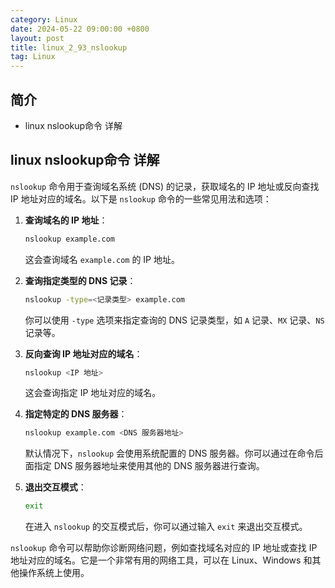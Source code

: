 ```yaml
---
category: Linux
date: 2024-05-22 09:00:00 +0800
layout: post
title: linux_2_93_nslookup
tag: Linux
---
```

## 简介

+ linux nslookup命令 详解

## linux nslookup命令 详解

`nslookup` 命令用于查询域名系统 (DNS) 的记录，获取域名的 IP 地址或反向查找 IP 地址对应的域名。以下是 `nslookup` 命令的一些常见用法和选项：

1. **查询域名的 IP 地址**：
   ```bash
   nslookup example.com
   ```
   这会查询域名 `example.com` 的 IP 地址。

2. **查询指定类型的 DNS 记录**：
   ```bash
   nslookup -type=<记录类型> example.com
   ```
   你可以使用 `-type` 选项来指定查询的 DNS 记录类型，如 `A` 记录、`MX` 记录、`NS` 记录等。

3. **反向查询 IP 地址对应的域名**：
   ```bash
   nslookup <IP 地址>
   ```
   这会查询指定 IP 地址对应的域名。

4. **指定特定的 DNS 服务器**：
   ```bash
   nslookup example.com <DNS 服务器地址>
   ```
   默认情况下，`nslookup` 会使用系统配置的 DNS 服务器。你可以通过在命令后面指定 DNS 服务器地址来使用其他的 DNS 服务器进行查询。

5. **退出交互模式**：
   ```bash
   exit
   ```
   在进入 `nslookup` 的交互模式后，你可以通过输入 `exit` 来退出交互模式。

`nslookup` 命令可以帮助你诊断网络问题，例如查找域名对应的 IP 地址或查找 IP 地址对应的域名。它是一个非常有用的网络工具，可以在 Linux、Windows 和其他操作系统上使用。